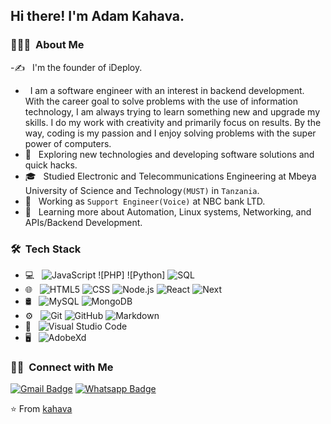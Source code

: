 
<h2> Hi there! I'm Adam Kahava.</h2>

<h3> 👨🏻‍💻 &nbsp;About Me </h3>

-✍️ &nbsp; I'm the founder of iDeploy.
- &nbsp; I am a software engineer with an interest in backend development. With the career goal to solve problems with the use of information technology, I am always trying to learn something new and upgrade my skills.
I do my work with creativity and primarily focus on results. By the way, coding is my passion and I enjoy solving problems with the super power of computers.
- 🤔 &nbsp; Exploring new technologies and developing software solutions and quick hacks.
- 🎓 &nbsp; Studied Electronic and Telecommunications Engineering at Mbeya University of Science and Technology`(MUST)` in `Tanzania`.
- 💼 &nbsp; Working as `Support Engineer(Voice)` at NBC bank LTD.
- 🌱 &nbsp; Learning more about Automation, Linux systems, Networking, and APIs/Backend Development.


<h3> 🛠 &nbsp;Tech Stack</h3>

- 💻 &nbsp;
  ![JavaScript](https://img.shields.io/badge/-JavaScript-000000?style=for-the-badge&logo=javascript)
  ![PHP]
  ![Python]
  ![SQL](https://img.shields.io/badge/-SQL-000000?style=for-the-badge&logo=MySQL)
- 🌐 &nbsp;
  ![HTML5](https://img.shields.io/badge/-HTML5-333333?style=flat&logo=HTML5)
  ![CSS](https://img.shields.io/badge/-CSS-333333?style=flat&logo=CSS3&logoColor=1572B6)
  ![Node.js](https://img.shields.io/badge/-Node.js-333333?style=flat&logo=node.js)
  ![React](https://img.shields.io/badge/-React-333333?style=flat&logo=react)
  ![Next](https://img.shields.io/badge/-NextJs-333333?style=flat&logo=next)
- 🛢 &nbsp;
  ![MySQL](https://img.shields.io/badge/-MySQL-333333?style=flat&logo=mysql)
  ![MongoDB](https://img.shields.io/badge/-MongoDB-333333?style=flat&logo=mongodb)
- ⚙️ &nbsp;
  ![Git](https://img.shields.io/badge/-Git-333333?style=flat&logo=git)
  ![GitHub](https://img.shields.io/badge/-GitHub-333333?style=flat&logo=github)
  ![Markdown](https://img.shields.io/badge/-Markdown-333333?style=flat&logo=markdown)
- 🔧 &nbsp;
  ![Visual Studio Code](https://img.shields.io/badge/-Visual%20Studio%20Code-333333?style=flat&logo=visual-studio-code&logoColor=007ACC)
- 🖥 &nbsp;
  ![AdobeXd](https://img.shields.io/badge/-Adobexd-333333?style=flat&logo=adobe-adobexd)


<h3> 🤝🏻 &nbsp;Connect with Me </h3>

[![Gmail Badge](https://img.shields.io/badge/-Gmail-c14438?style=flat-square&logo=Gmail&logoColor=white&link=mailto:kahavadesigner@gmail.com)](mailto:kahavadesigner@gmail.com)
[![Whatsapp Badge](https://img.shields.io/badge/-Whatsapp-4CA143?style=flat-square&labelColor=4CA143&logo=whatsapp&logoColor=white&link=https://api.whatsapp.com/send?phone=255624743390&text=Hi!fromgit)](https://api.whatsapp.com/send?phone=255624743390&text=)

⭐️ From [kahava](https://github.com/kahava)
